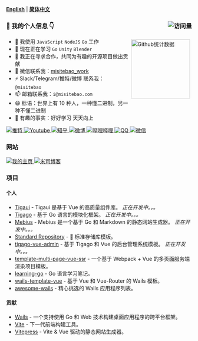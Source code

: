 <!-- <p align="center">
  <a href="https://misitebao.com">
    <img src="https://cdn.jsdelivr.net/gh/misitebao/misitebao@master/img/top_logo.png" title="米司特包个人主页" alt="米司特包个人主页" />
  </a>
</p> -->

[**English**](README.md) | [**简体中文**](README.zh-Hans.md)

### 👋 我的个人信息 👇 <img src="https://profile-counter.glitch.me/misitebao/count.svg" title="访问量" alt="访问量" align="right" style="" />

<p style="height:0">
  <a href="https://github.com/anuraghazra/github-readme-stats">
    <img src="https://github-readme-stats.vercel.app/api?username=misitebao&show_icons=true&theme=buefy" title="Github统计数据" alt="Github统计数据" height="160" align="right" style="margin: 5px; margin-bottom: 20px;" />
  </a>
</p>

- 🔭 我使用 `JavaScript` `NodeJS` `Go` 工作
- 🌱 现在正在学习 `Go` `Unity` `Blender`
- 👯 我正在寻求合作，共同为有趣的开源项目做出贡献
- 💬 微信联系我：[misitebao_work](https://cdn.jsdelivr.net/gh/misitebao/misitebao@main/img/wechat-misitebao_work.jpg)
- ⚡ Slack/Telegram/推特/微博 联系我：`@misitebao`
- 📫 邮箱联系我：`i@misitebao.com`
- 😄 标语：世界上有 10​​ 种人，一种懂二进制，另一种不懂二进制
- 🍊 有趣的事实：好好学习 天天向上

<p align="left">
  <a href="https://twitter.com/misitebao">
    <img src="https://img.shields.io/badge/%E6%8E%A8%E7%89%B9-Misitebao-1d9bf0?style=flat-square&logo=twitter" title="点击访问我的推特主页" alt="推特" />
  </a>
  <a href="https://www.youtube.com/channel/UCGlgW9t0HnKDlkcS1dH7X3g">
    <img src="https://img.shields.io/badge/Youtube-Misitebao-ff0000?style=flat-square&logo=youtube&logoColor=ff0000" title="点击访问我的Youtube频道" alt="Youtube" />
  </a>
  <a href="https://www.zhihu.com/people/misitebao">
    <img src="https://img.shields.io/badge/%E7%9F%A5%E4%B9%8E-%E7%B1%B3%E5%8F%B8%E7%89%B9%E5%8C%85-0066ff?style=flat-square&logo=zhihu" title="点击访问我的知乎主页" alt="知乎" />
  </a>
  <a href="https://weibo.com/misitebao">
    <img src="https://img.shields.io/badge/%E5%BE%AE%E5%8D%9A-%E7%B1%B3%E5%8F%B8%E7%89%B9%E5%8C%85-f56e35?style=flat-square&logo=sinaweibo&logoColor=f56e35" title="点击访问我的微博主页" alt="微博" />
  </a>
  <a href="https://space.bilibili.com/97480642/">
    <img src="https://img.shields.io/badge/%E5%93%94%E5%93%A9%E5%93%94%E5%93%A9-%E7%B1%B3%E5%8F%B8%E7%89%B9%E5%8C%85-00a1d6?style=flat-square&logo=bilibili" title="点击访问我的哔哩哔哩空间" alt="哔哩哔哩" />
  </a>
  <a href="http://sighttp.qq.com/authd?IDKEY=2471fe9069e51df4d0985cdf772402eb1e1168da6b422d10">
    <img src="https://img.shields.io/badge/QQ-1028817941-e91b26?style=flat-square&logo=tencentqq&logoColor=e91b26" title="点击添加QQ好友" alt="QQ" />
  </a>
  <a href="https://cdn.jsdelivr.net/gh/misitebao/misitebao@main/img/wechat-misitebao_work.jpg">
    <img src="https://img.shields.io/badge/WeChat-misitebao__work-2aae67?style=flat-square&logo=wechat&logoColor=2aae67" title="点击添加微信好友" alt="微信" />
  </a>
</p>

### 网站

<p align="left">
  <a href="https://misitebao.com">
    <img src="https://img.shields.io/badge/%E6%88%91%E7%9A%84%E4%B8%BB%E9%A1%B5-https%3A%2F%2Fmisitebao.com-brightgreen?style=flat-square" title="我的主页" alt="我的主页" />
  </a>
  <a href="https://blog.misitebao.com">
    <img src="https://img.shields.io/badge/%E7%B1%B3%E5%8F%B8%E5%8D%9A%E5%AE%A2-https%3A%2F%2Fblog.misitebao.com-brightgreen?style=flat-square" title="米司博客" alt="米司博客" />
  </a>
</p>

### 项目

#### 个人

- [Tigaui](https://github.com/tigateam/tigaui) - Tigaui 是基于 Vue 的高质量组件库。 _正在开发中。。。_
- [Tigago](https://github.com/tigateam/tigago) - 基于 Go 语言的模块化框架。 _正在开发中。。。_
- [Mebius](https://github.com/tigateam/mebius) - Mebius 是一个基于 Go 和 Markdown 的静态网站生成器。 _正在开发中。。。_
- [Standard Repository](https://github.com/misitebao/standard-repository) - 🚀 标准存储库模板。
- [tigago-vue-admin](https://github.com/tigateam/tigago-vue-admin) - 基于 Tigago 和 Vue 的后台管理系统模板。 _正在开发中。。。_
- [template-multi-page-vue-ssr](https://github.com/misitebao/template-multi-page-vue-ssr) - 一个基于 Webpack + Vue 的多页面服务端渲染项目模板。
- [learning-go](https://github.com/misitebao/learning-go) - Go 语言学习笔记。
- [wails-template-vue](https://github.com/misitebao/wails-template-vue) - 基于 Vue 和 Vue-Router 的 Wails 模板。
- [awesome-wails](https://github.com/misitebao/awesome-wails) - 精心挑选的 Wails 应用程序列表。

#### 贡献

- [Wails](https://wails.app/) - 一个支持使用 Go 和 Web 技术构建桌面应用程序的跨平台框架。
- [Vite](https://vitejs.dev/) - 下一代前端构建工具。
- [Vitepress](https://vitepress.vuejs.org/) - Vite & Vue 驱动的静态网站生成器。
